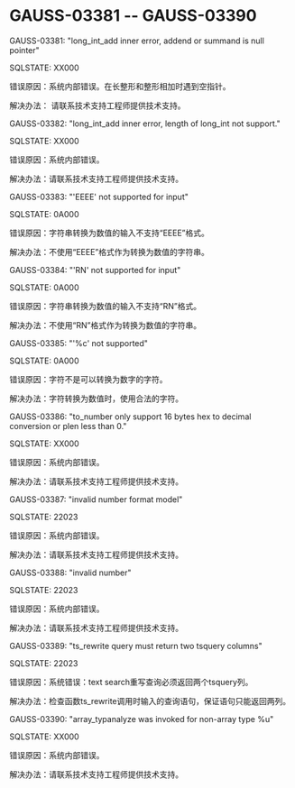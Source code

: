 # GAUSS-03381 -- GAUSS-03390

GAUSS-03381: "long\_int\_add inner error, addend or summand is null pointer"

SQLSTATE: XX000

错误原因：系统内部错误。在长整形和整形相加时遇到空指针。

解决办法： 请联系技术支持工程师提供技术支持。

GAUSS-03382: "long\_int\_add inner error, length of long\_int not support."

SQLSTATE: XX000

错误原因：系统内部错误。

解决办法：请联系技术支持工程师提供技术支持。

GAUSS-03383: "'EEEE' not supported for input"

SQLSTATE: 0A000

错误原因：字符串转换为数值的输入不支持“EEEE”格式。

解决办法：不使用“EEEE”格式作为转换为数值的字符串。

GAUSS-03384: "'RN' not supported for input"

SQLSTATE: 0A000

错误原因：字符串转换为数值的输入不支持“RN”格式。

解决办法：不使用“RN”格式作为转换为数值的字符串。

GAUSS-03385: "'%c' not supported"

SQLSTATE: 0A000

错误原因：字符不是可以转换为数字的字符。

解决办法：字符转换为数值时，使用合法的字符。

GAUSS-03386: "to\_number only support 16 bytes hex to decimal conversion or plen less than 0."

SQLSTATE: XX000

错误原因：系统内部错误。

解决办法：请联系技术支持工程师提供技术支持。

GAUSS-03387: "invalid number format model"

SQLSTATE: 22023

错误原因：系统内部错误。

解决办法：请联系技术支持工程师提供技术支持。

GAUSS-03388: "invalid number"

SQLSTATE: 22023

错误原因：系统内部错误。

解决办法：请联系技术支持工程师提供技术支持。

GAUSS-03389: "ts\_rewrite query must return two tsquery columns"

SQLSTATE: 22023

错误原因：系统错误：text search重写查询必须返回两个tsquery列。

解决办法：检查函数ts\_rewrite调用时输入的查询语句，保证语句只能返回两列。

GAUSS-03390: "array\_typanalyze was invoked for non-array type %u"

SQLSTATE: XX000

错误原因：系统内部错误。

解决办法：请联系技术支持工程师提供技术支持。
